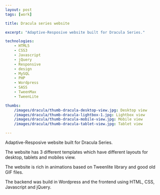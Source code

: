 ```yaml
---
layout: post
tags: [work]

title: Dracula series website

excerpt: "Adaptive-Resposive website built for Dracula Series."

technologies:
    - HTML5
    - CSS3
    - Javascript
    - jQuery
    - Responsive
    - design
    - MySQL
    - PHP
    - Wordpress
    - SASS
    - TweenMax
    - TweenLite

thumbs:
    /images/dracula/thumb-dracula-desktop-view.jpg: Desktop view
    /images/dracula/thumb-dracula-lightbox-1.jpg: Lightbox view
    /images/dracula/thumb-dracula-mobile-view.jpg: Mobile view
    /images/dracula/thumb-dracula-tablet-view.jpg: Tablet view

---
```


Adaptive-Resposive website built for Dracula Series.

The website has 3 different templates which have different layouts for desktop, tablets and mobiles view.

The website is rich in animations based on Tweenlite library and good old GIF files.

The backend was build in Wordpress and the frontend using HTML, CSS, Javascript and jQuery.